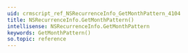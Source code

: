 ```yaml
---
uid: crmscript_ref_NSRecurrenceInfo_GetMonthPattern_4104
title: NSRecurrenceInfo.GetMonthPattern()
intellisense: NSRecurrenceInfo.GetMonthPattern
keywords: GetMonthPattern()
so.topic: reference
---
```





